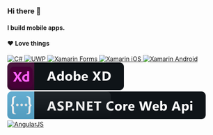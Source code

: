 ### Hi there 👋
#### I build mobile apps.

#### ❤ Love things
<p align="left">
  
  <a href="https://docs.microsoft.com/en-us/dotnet/csharp/">
      <img src="https://github.com/sheharyarshahid/ColoredBadges/blob/master/svg/dev/languages/csharp.svg" alt="C#" style="vertical-align:top margin:6px 4px">
  </a>
  
  <a href="https://docs.microsoft.com/en-us/windows/uwp/">
      <img src="https://github.com/sheharyarshahid/ColoredBadges/blob/master/svg/dev/frameworks/uwp.svg" alt="UWP" style="vertical-align:top margin:6px 4px">
  </a>
  
  <a href="https://github.com/xamarin/Xamarin.Forms">
    <img src="https://github.com/sheharyarshahid/ColoredBadges/blob/master/svg/dev/frameworks/xamarin_forms.svg" alt="Xamarin Forms" style="vertical-align:top margin:6px 4px">
  </a>
  
  <a href="https://docs.microsoft.com/en-us/xamarin/ios">
      <img src="https://github.com/sheharyarshahid/ColoredBadges/blob/master/svg/dev/frameworks/xamarin_ios.svg" alt="Xamarin iOS" style="vertical-align:top margin:6px 4px">
  </a>
  
  <a href="https://docs.microsoft.com/en-us/xamarin/android">
      <img src="https://github.com/sheharyarshahid/ColoredBadges/blob/master/svg/dev/frameworks/xamarin_android.svg" alt="Xamarin Android" style="vertical-align:top margin:6px 4px">
    </a>
  <a href="https://www.adobe.com/products/xd">
      <img src="https://github.com/sheharyarshahid/ColoredBadges/blob/master/svg/design/adobe_xd.svg" alt="Adobe XD" style="vertical-align:top margin:6px 4px">
  </a>
  <a href="https://docs.microsoft.com/en-us/aspnet/core/">
    <img src="https://github.com/sheharyarshahid/ColoredBadges/blob/master/svg/dev/frameworks/webapi.svg" alt="AngularJS" style="vertical-align:top margin:6px 4px">
  </a>  
  <a href="#">
      <img src="https://github.com/sheharyarshahid/ColoredBadges/blob/master/svg/dev/misc/iot.svg" alt="AngularJS" style="vertical-align:top margin:6px 4px">
  </a>  
</p>

<!--
---
#### 🌱 Currently learning:

<p align="left">
<a href="https://docs.microsoft.com/en-us/aspnet/core/">
    <img src="https://github.com/sheharyarshahid/ColoredBadges/blob/master/svg/dev/frameworks/webapi.svg" alt="AngularJS" style="vertical-align:top margin:6px 4px">
  </a>  

<a href="https://github.com/angular/angular.js">
    <img src="https://github.com/sheharyarshahid/ColoredBadges/blob/master/svg/dev/frameworks/angular.svg" alt="AngularJS" style="vertical-align:top margin:6px 4px">
  </a>  
</p>
  
  ---
#### 🥰 Interested to learn:

<a href="#">
    <img src="https://github.com/sheharyarshahid/ColoredBadges/blob/master/svg/dev/languages/swift.svg" alt="AngularJS" style="vertical-align:top margin:6px 4px">
      <img src="https://github.com/sheharyarshahid/ColoredBadges/blob/master/svg/dev/languages/python.svg" alt="AngularJS" style="vertical-align:top margin:6px 4px">
      <img src="https://github.com/sheharyarshahid/ColoredBadges/blob/master/svg/dev/misc/iot.svg" alt="AngularJS" style="vertical-align:top margin:6px 4px">
      <img src="https://github.com/sheharyarshahid/ColoredBadges/blob/master/svg/devices/raspberrypi.svg" alt="AngularJS" style="vertical-align:top margin:6px 4px">
      <img src="https://github.com/sheharyarshahid/ColoredBadges/blob/master/svg/dev/misc/ai.svg" alt="AngularJS" style="vertical-align:top margin:6px 4px">
  </a>  
  
  ---
  #### 📢 Find me:

<p align="left">
  <a href="https://www.linkedin.com/in/sheharyarshahid/">
    <img src="https://github.com/sheharyarshahid/ColoredBadges/blob/master/svg/social/linkedin.svg" alt="LinkedIn" style="vertical-align:top margin:6px 4px">
  </a>  
  <a href="https://www.instagram.com/sshary19/">
      <img src="https://github.com/sheharyarshahid/ColoredBadges/blob/master/svg/social/instagram.svg" alt="Instagram" style="vertical-align:top margin:6px 4px">
  </a>  
  <a href="https://www.twitter.com/sshary19/">
      <img src="https://github.com/sheharyarshahid/ColoredBadges/blob/master/svg/social/twitter.svg" alt="Twitter" style="vertical-align:top margin:6px 4px">
  </a>  
 </p>
  
  ---
  #### 📱 It's Urgent! Here:

<a href="https://api.whatsapp.com/send?phone=923355565525">
    <img src="https://github.com/sheharyarshahid/ColoredBadges/blob/master/svg/social/whatsapp.svg" alt="WhatsApp" style="vertical-align:top margin:6px 4px">
  </a>  
  -->
  
  
<!--
**sheharyarshahid/sheharyarshahid** is a ✨ _special_ ✨ repository because its `README.md` (this file) appears on your GitHub profile.

Here are some ideas to get you started:

- 🔭 I’m currently working on ...
- 🌱 I’m currently learning Design patterns and UX Designing ...
- 👯 I’m looking to collaborate on ...
- 🤔 I’m looking for help with ...
- 💬 Ask me about ...
- 📫 How to reach me: ...
- 😄 Pronouns: ...
- ⚡ Fun fact: ...
-->
